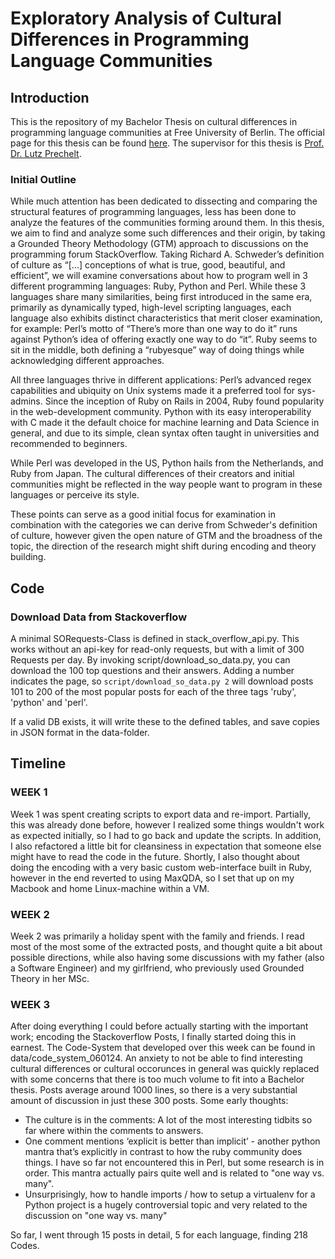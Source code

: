 # Exploratory Analysis of Cultural Differences in Programming Language Communities

## Introduction

This is the repository of my Bachelor Thesis on cultural differences in programming language communities at Free University of Berlin. The official page for this thesis can be found [here](https://www.mi.fu-berlin.de/w/SE/ThesisProgrammingLanguageCommunites). The supervisor for this thesis is [Prof. Dr. Lutz Prechelt](https://www.mi.fu-berlin.de/en/inf/groups/ag-se/members/prechelt.html).

### Initial Outline

While much attention has been dedicated to dissecting and comparing the structural features of programming languages, less has been done to analyze the features of the communities forming around them. In this thesis, we aim to find and analyze some such differences and their origin, by taking a Grounded Theory Methodology (GTM) approach to discussions on the programming forum StackOverflow. Taking Richard A. Schweder’s definition of culture as “[...] conceptions of what is true, good, beautiful, and efficient”, we will examine conversations about how to program well in 3 different programming languages: Ruby, Python and Perl. While these 3 languages share many similarities, being first introduced in the same era, primarily as dynamically typed, high-level scripting languages, each language also exhibits distinct characteristics that merit closer examination, for example:
Perl’s motto of “There’s more than one way to do it” runs against Python’s idea of offering exactly one way to do “it”. Ruby seems to sit in the middle, both defining a “rubyesque” way of doing things while acknowledging different approaches.

All three languages thrive in different applications: Perl’s advanced regex capabilities and ubiquity on Unix systems made it a preferred tool for sys-admins. Since the inception of Ruby on Rails in 2004, Ruby found popularity in the web-development community. Python with its easy interoperability with C made it the default choice for machine learning and Data Science in general, and due to its simple, clean syntax often taught in universities and recommended to beginners.

While Perl was developed in the US, Python hails from the Netherlands, and Ruby from Japan. The cultural differences of their creators and initial communities might be reflected in the way people want to program in these languages or perceive its style.

These points can serve as a good initial focus for examination in combination with the categories we can derive from Schweder's definition of culture, however given the open nature of GTM and the broadness of the topic, the direction of the research might shift during encoding and theory building.

## Code

### Download Data from Stackoverflow

A minimal SORequests-Class is defined in stack_overflow_api.py. This works without an api-key for read-only requests, but with a limit of 300 Requests per day.
By invoking script/download_so_data.py, you can download the 100 top questions and their answers. Adding a number indicates the page, so
`script/download_so_data.py 2`
will download posts 101 to 200 of the most popular posts for each of the three tags 'ruby', 'python' and 'perl'.

If a valid DB exists, it will write these to the defined tables, and save copies in JSON format in the data-folder.


## Timeline

### WEEK 1
Week 1 was spent creating scripts to export data and re-import. Partially, this was already done before, however I realized some things wouldn't work as expected initially, so I had to go back and update the scripts. In addition, I also refactored a little bit for cleansiness in expectation that someone else might have to read the code in the future.
Shortly, I also thought about doing the encoding with a very basic custom web-interface built in Ruby, however in the end reverted to using MaxQDA, so I set that up on my Macbook and home Linux-machine within a VM.

### WEEK 2
Week 2 was primarily a holiday spent with the family and friends. I read most of the most some of the extracted posts, and thought quite a bit about possible directions, while also having some discussions with my father (also a Software Engineer) and my girlfriend, who previously used Grounded Theory in her MSc.

### WEEK 3
After doing everything I could before actually starting with the important work; encoding the Stackoverflow Posts, I finally started doing this in earnest. The Code-System that developed over this week can be found in data/code_system_060124.
An anxiety to not be able to find interesting cultural differences or cultural occorunces in general was quickly replaced with some concerns that there is too much volume to fit into a Bachelor thesis. Posts average around 1000 lines, so there is a very substantial amount  of discussion in just these 300 posts.
Some early thoughts:
- The culture is in the comments: A lot of the most interesting tidbits so far where within the comments to answers.
- One comment mentions ‘explicit is better than implicit’ - another python mantra that’s explicitly in contrast to how the ruby community does things. I have so far not encountered this in Perl, but some research is in order. This mantra actually pairs quite well and is related to "one way vs. many".
- Unsurprisingly, how to handle imports / how to setup a virtualenv for a Python project is a hugely controversial topic and very related to the discussion on "one way vs. many"

So far, I went through 15 posts in detail, 5 for each language, finding 218 Codes.
